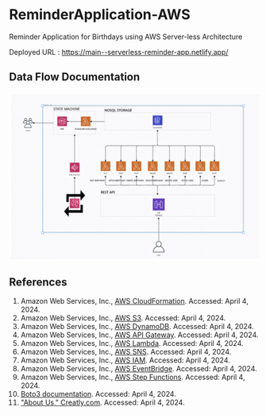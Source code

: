 # ReminderApplication-AWS
Reminder Application for Birthdays using AWS Server-less Architecture

Deployed URL : https://main--serverless-reminder-app.netlify.app/

## Data Flow Documentation

![Data Flow Diagram](screenshots/dataflowDiagram.png)


## References

1. Amazon Web Services, Inc., [AWS CloudFormation](https://aws.amazon.com/cloudformation/). Accessed: April 4, 2024.
2. Amazon Web Services, Inc., [AWS S3](https://aws.amazon.com/s3/). Accessed: April 4, 2024.
3. Amazon Web Services, Inc., [AWS DynamoDB](https://aws.amazon.com/dynamodb/). Accessed: April 4, 2024.
4. Amazon Web Services, Inc., [AWS API Gateway](https://aws.amazon.com/api-gateway/). Accessed: April 4, 2024.
5. Amazon Web Services, Inc., [AWS Lambda](https://aws.amazon.com/lambda/). Accessed: April 4, 2024.
6. Amazon Web Services, Inc., [AWS SNS](https://aws.amazon.com/sns/). Accessed: April 4, 2024.
7. Amazon Web Services, Inc., [AWS IAM](https://aws.amazon.com/iam/). Accessed: April 4, 2024.
8. Amazon Web Services, Inc., [AWS EventBridge](https://aws.amazon.com/eventbridge/). Accessed: April 4, 2024.
9. Amazon Web Services, Inc., [AWS Step Functions](https://aws.amazon.com/step-functions/). Accessed: April 4, 2024.
10. [Boto3 documentation](https://boto3.amazonaws.com/v1/documentation/api/latest/index.html). Accessed: April 4, 2024.
11. ["About Us," Creatly.com](https://creately.com/about-us/). Accessed: April 4, 2024.
